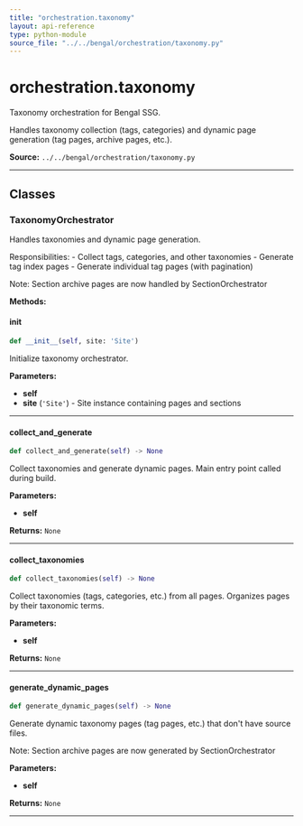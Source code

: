 ```yaml
---
title: "orchestration.taxonomy"
layout: api-reference
type: python-module
source_file: "../../bengal/orchestration/taxonomy.py"
---
```


# orchestration.taxonomy

Taxonomy orchestration for Bengal SSG.

Handles taxonomy collection (tags, categories) and dynamic page generation
(tag pages, archive pages, etc.).

**Source:** `../../bengal/orchestration/taxonomy.py`

---

## Classes

### TaxonomyOrchestrator


Handles taxonomies and dynamic page generation.

Responsibilities:
    - Collect tags, categories, and other taxonomies
    - Generate tag index pages
    - Generate individual tag pages (with pagination)

Note: Section archive pages are now handled by SectionOrchestrator




**Methods:**

#### __init__

```python
def __init__(self, site: 'Site')
```

Initialize taxonomy orchestrator.

**Parameters:**

- **self**
- **site** (`'Site'`) - Site instance containing pages and sections







---
#### collect_and_generate

```python
def collect_and_generate(self) -> None
```

Collect taxonomies and generate dynamic pages.
Main entry point called during build.

**Parameters:**

- **self**

**Returns:** `None`






---
#### collect_taxonomies

```python
def collect_taxonomies(self) -> None
```

Collect taxonomies (tags, categories, etc.) from all pages.
Organizes pages by their taxonomic terms.

**Parameters:**

- **self**

**Returns:** `None`






---
#### generate_dynamic_pages

```python
def generate_dynamic_pages(self) -> None
```

Generate dynamic taxonomy pages (tag pages, etc.) that don't have source files.

Note: Section archive pages are now generated by SectionOrchestrator

**Parameters:**

- **self**

**Returns:** `None`






---


